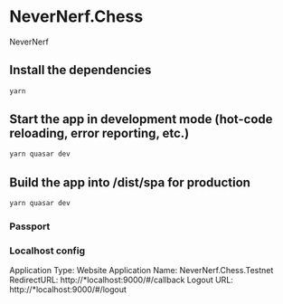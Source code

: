 # NeverNerf.Chess

NeverNerf

## Install the dependencies

```bash
yarn
```

## Start the app in development mode (hot-code reloading, error reporting, etc.)

```bash
yarn quasar dev
```

## Build the app into /dist/spa for production

```bash
yarn quasar dev
```

### Passport

### Localhost config

Application Type: Website
Application Name: NeverNerf.Chess.Testnet
RedirectURL: http://*localhost:9000/#/callback
Logout URL: http://*localhost:9000/#/logout
